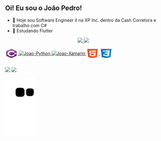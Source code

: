## Oi! Eu sou o João Pedro!

- 🔭 Hoje sou Software Engineer II na XP Inc. dentro da Cash Corretora e trabalho com C#
- 🌱 Estudando Flutter

<div align="center">
  <a href="https://github.com/jpshimidt">
  <img height="180em" src="https://github-readme-stats.vercel.app/api?username=jpshimidt&show_icons=true&theme=dark&include_all_commits=true&count_private=true"/>
  <img height="180em" src="https://github-readme-stats.vercel.app/api/top-langs/?username=jpshimidt&layout=compact&langs_count=7&theme=dark"/>
</div>
  
<div style="display: inline_block"><br>
  <img align="center" alt="Joao-Csharp" height="30" width="40" src="https://raw.githubusercontent.com/devicons/devicon/master/icons/csharp/csharp-original.svg">
  <img align="center" alt="Joao-Python" height="28" width="104" src="https://img.shields.io/badge/Python-FFD43B?style=for-the-badge&logo=python&logoColor=blue">
  <img align="center" alt="Joao-Xamarin" height="28" width="104" src="https://img.shields.io/badge/Xamarin-3498DB?style=for-the-badge&logo=xamarin&logoColor=white">
  <img align="center" alt="Joao-HTML" height="30" width="40" src="https://raw.githubusercontent.com/devicons/devicon/master/icons/html5/html5-original.svg">
  <img align="center" alt="Joao-CSS" height="30" width="40" src="https://raw.githubusercontent.com/devicons/devicon/master/icons/css3/css3-original.svg">
</div>
  
  ##
 
<div> 
  <a href = "mailto:jp.shimidt@gmail.com"><img src="https://img.shields.io/badge/-Gmail-%23333?style=for-the-badge&logo=gmail&logoColor=white" target="_blank"></a>
  <a href="https://www.linkedin.com/in/jo%C3%A3ovasconcelos/" target="_blank"><img src="https://img.shields.io/badge/-LinkedIn-%230077B5?style=for-the-badge&logo=linkedin&logoColor=white" target="_blank"></a> 
 
  ![Snake animation](https://github.com/jpshimidt/jpshimidt/blob/output/github-contribution-grid-snake.svg)
 
</div>
